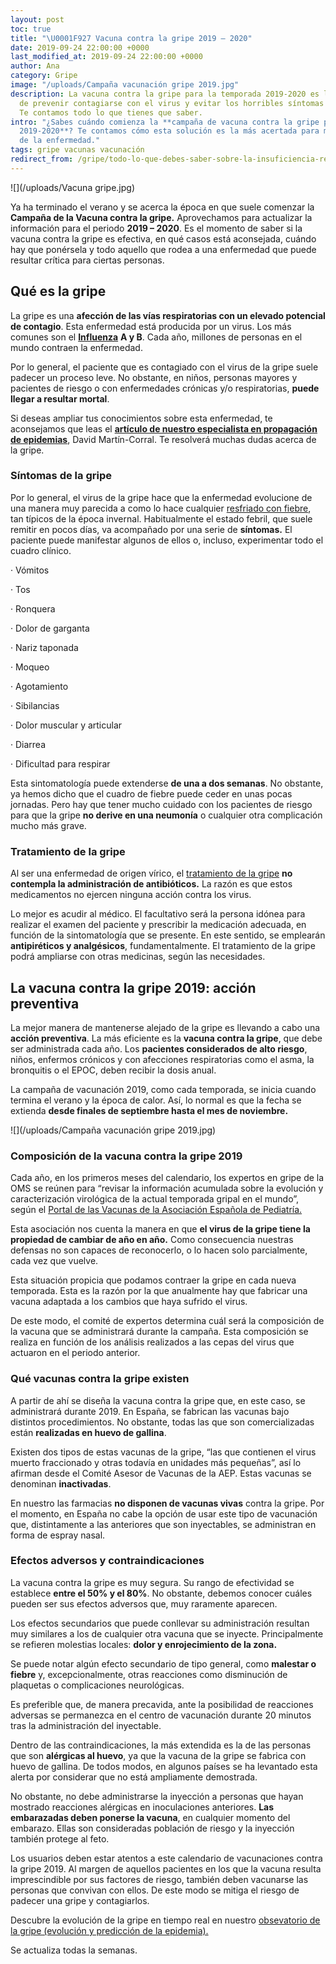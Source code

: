 ```yaml
---
layout: post
toc: true
title: "\U0001F927 Vacuna contra la gripe 2019 – 2020"
date: 2019-09-24 22:00:00 +0000
last_modified_at: 2019-09-24 22:00:00 +0000
author: Ana
category: Gripe
image: "/uploads/Campaña vacunación gripe 2019.jpg"
description: La vacuna contra la gripe para la temporada 2019-2020 es la mejor manera
  de prevenir contagiarse con el virus y evitar los horribles síntomas de la gripe.
  Te contamos todo lo que tienes que saber.
intro: "¿Sabes cuándo comienza la **campaña de vacuna contra la gripe para la temporada
  2019-2020**? Te contamos cómo esta solución es la más acertada para mantenerse alejado
  de la enfermedad."
tags: gripe vacunas vacunación
redirect_from: /gripe/todo-lo-que-debes-saber-sobre-la-insuficiencia-respiratoria-neonatal/
---
```

![](/uploads/Vacuna gripe.jpg)

Ya ha terminado el verano y se acerca la época en que suele comenzar la **Campaña de la Vacuna contra la gripe.** Aprovechamos para actualizar la información para el periodo **2019 – 2020**. Es el momento de saber si la vacuna contra la gripe es efectiva, en qué casos está aconsejada, cuándo hay que ponérsela y todo aquello que rodea a una enfermedad que puede resultar crítica para ciertas personas.

## Qué es la gripe

La gripe es una **afección de las vías respiratorias con un elevado potencial de contagio**. Esta enfermedad está producida por un virus. Los más comunes son el [**Influenza**](https://espanol.cdc.gov/enes/flu/symptoms/testing.htm?CDC_AA_refVal=https%3A%2F%2Fwww.cdc.gov%2Fflu%2Fabout%2Fqa%2Ftesting.htm) **A y B**. Cada año, millones de personas en el mundo contraen la enfermedad.

Por lo general, el paciente que es contagiado con el virus de la gripe suele padecer un proceso leve. No obstante, en niños, personas mayores y pacientes de riesgo o con enfermedades crónicas y/o respiratorias, **puede llegar a resultar mortal**.

Si deseas ampliar tus conocimientos sobre esta enfermedad, te aconsejamos que leas el [**artículo de nuestro especialista en propagación de epidemias**](https://zenseiapp.com/gripe/como-evitar-gripe-asma-remedios/), David Martín-Corral. Te resolverá muchas dudas acerca de la gripe.

### Síntomas de la gripe

Por lo general, el virus de la gripe hace que la enfermedad evolucione de una manera muy parecida a como lo hace cualquier [resfriado con fiebre](https://www.kernpharma.com/es/blog/gripe-o-resfriado-diferencias-y-como-tratarlos), tan típicos de la época invernal. Habitualmente el estado febril, que suele remitir en pocos días, va acompañado por una serie de **síntomas.** El paciente puede manifestar algunos de ellos o, incluso, experimentar todo el cuadro clínico.

· Vómitos

· Tos

· Ronquera

· Dolor de garganta

· Nariz taponada

· Moqueo

· Agotamiento

· Sibilancias

· Dolor muscular y articular

· Diarrea

· Dificultad para respirar

Esta sintomatología puede extenderse **de una a dos semanas**. No obstante, ya hemos dicho que el cuadro de fiebre puede ceder en unas pocas jornadas. Pero hay que tener mucho cuidado con los pacientes de riesgo para que la gripe **no derive en una neumonía** o cualquier otra complicación mucho más grave.

### Tratamiento de la gripe

Al ser una enfermedad de origen vírico, el [tratamiento de la gripe](https://www.cun.es/enfermedades-tratamientos/enfermedades/gripe) **no contempla la administración de antibióticos.** La razón es que estos medicamentos no ejercen ninguna acción contra los virus.

Lo mejor es acudir al médico. El facultativo será la persona idónea para realizar el examen del paciente y prescribir la medicación adecuada, en función de la sintomatología que se presente. En este sentido, se emplearán **antipiréticos y analgésicos**, fundamentalmente. El tratamiento de la gripe podrá ampliarse con otras medicinas, según las necesidades.

## La vacuna contra la gripe 2019: acción preventiva

La mejor manera de mantenerse alejado de la gripe es llevando a cabo una **acción preventiva**. La más eficiente es la **vacuna contra la gripe**, que debe ser administrada cada año. Los **pacientes considerados de alto riesgo**, niños, enfermos crónicos y con afecciones respiratorias como el asma, la bronquitis o el EPOC, deben recibir la dosis anual.

La campaña de vacunación 2019, como cada temporada, se inicia cuando termina el verano y la época de calor. Así, lo normal es que la fecha se extienda **desde finales de septiembre hasta el mes de noviembre.**

![](/uploads/Campaña vacunación gripe 2019.jpg)

### Composición de la vacuna contra la gripe 2019

Cada año, en los primeros meses del calendario, los expertos en gripe de la OMS se reúnen para “revisar la información acumulada sobre la evolución y caracterización virológica de la actual temporada gripal en el mundo”, según el [Portal de las Vacunas de la Asociación Española de Pediatría.](https://vacunasaep.org/profesionales/noticias/gripe-oms-composicion-vacuna-2019-20)

Esta asociación nos cuenta la manera en que **el virus de la gripe tiene la propiedad de cambiar de año en año.** Como consecuencia nuestras defensas no son capaces de reconocerlo, o lo hacen solo parcialmente, cada vez que vuelve.

Esta situación propicia que podamos contraer la gripe en cada nueva temporada. Esta es la razón por la que anualmente hay que fabricar una vacuna adaptada a los cambios que haya sufrido el virus.

De este modo, el comité de expertos determina cuál será la composición de la vacuna que se administrará durante la campaña. Esta composición se realiza en función de los análisis realizados a las cepas del virus que actuaron en el periodo anterior.

### Qué vacunas contra la gripe existen

A partir de ahí se diseña la vacuna contra la gripe que, en este caso, se administrará durante 2019. En España, se fabrican las vacunas bajo distintos procedimientos. No obstante, todas las que son comercializadas están **realizadas en huevo de gallina**.

Existen dos tipos de estas vacunas de la gripe, “las que contienen el virus muerto fraccionado y otras todavía en unidades más pequeñas”, así lo afirman desde el Comité Asesor de Vacunas de la AEP. Estas vacunas se denominan **inactivadas**.

En nuestro las farmacias **no disponen de vacunas vivas** contra la gripe. Por el momento, en España no cabe la opción de usar este tipo de vacunación que, distintamente a las anteriores que son inyectables, se administran en forma de espray nasal.

### Efectos adversos y contraindicaciones

La vacuna contra la gripe es muy segura. Su rango de efectividad se establece **entre el 50% y el 80%**. No obstante, debemos conocer cuáles pueden ser sus efectos adversos que, muy raramente aparecen.

Los efectos secundarios que puede conllevar su administración resultan muy similares a los de cualquier otra vacuna que se inyecte. Principalmente se refieren molestias locales: **dolor y enrojecimiento de la zona.**

Se puede notar algún efecto secundario de tipo general, como **malestar o fiebre** y, excepcionalmente, otras reacciones como disminución de plaquetas o complicaciones neurológicas.

Es preferible que, de manera precavida, ante la posibilidad de reacciones adversas se permanezca en el centro de vacunación durante 20 minutos tras la administración del inyectable.

Dentro de las contraindicaciones, la más extendida es la de las personas que son **alérgicas al huevo**, ya que la vacuna de la gripe se fabrica con huevo de gallina. De todos modos, en algunos países se ha levantado esta alerta por considerar que no está ampliamente demostrada.

No obstante, no debe administrarse la inyección a personas que hayan mostrado reacciones alérgicas en inoculaciones anteriores. **Las embarazadas deben ponerse la vacuna**, en cualquier momento del embarazo. Ellas son consideradas población de riesgo y la inyección también protege al feto.

Los usuarios deben estar atentos a este calendario de vacunaciones contra la gripe 2019. Al margen de aquellos pacientes en los que la vacuna resulta imprescindible por sus factores de riesgo, también deben vacunarse las personas que convivan con ellos. De este modo se mitiga el riesgo de padecer una gripe y contagiarlos.

Descubre la evolución de la gripe en tiempo real en nuestro [obsevatorio de la gripe (evolución y predicción de la epidemia).](/gripe/gripe-sintomas-tratamiento-curar-evitar-epidemia-ahora/#observatorio-de-la-epidemia-de-la-gripe-en-españa-2019-2020)

Se actualiza todas la semanas.